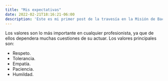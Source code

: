 ```yaml
---
title: "Mis expectativas"
date: 2022-02-21T18:16:21-06:00
description: 'Este es mi primer post de la travesía en la Misión de Backend con Node JS de Launch X.'
---
```


Los valores son lo más importante en cualquier profesionista, ya que de ellos dependera muchas cuestiones de su actuar. 
Los valores principales son:

- Respeto.
- Tolerancia.
- Empatía.
- Paciencia.
- Humildad.

